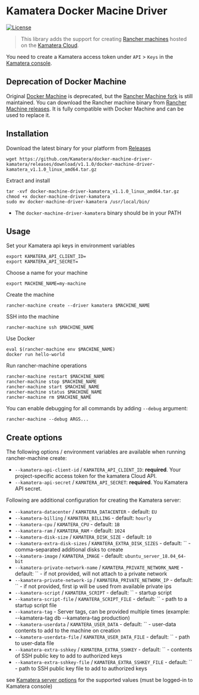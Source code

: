# Kamatera Docker Macine Driver

[![License](https://img.shields.io/badge/License-MIT-blue.svg)](https://opensource.org/licenses/MIT)

> This library adds the support for creating [Rancher machines](https://github.com/rancher/machine) hosted on the [Kamatera Cloud](https://www.kamatera.com/).

You need to create a Kamatera access token under `API` > `Keys` in the [Kamatera console](https://console.kamatera.com/keys).

## Deprecation of Docker Machine

Original [Docker Machine](https://github.com/docker/machine) is deprecated, but the [Rancher Machine fork](https://github.com/rancher/machine)
is still maintained. You can download the Rancher machine binary from [Rancher Machine releases](https://github.com/rancher/machine/releases).
It is fully compatible with Docker Machine and can be used to replace it.

## Installation

Download the latest binary for your platform from [Releases](https://github.com/Kamatera/docker-machine-driver-kamatera/releases)

```
wget https://github.com/Kamatera/docker-machine-driver-kamatera/releases/download/v1.1.0/docker-machine-driver-kamatera_v1.1.0_linux_amd64.tar.gz
```

Extract and install

```
tar -xvf docker-machine-driver-kamatera_v1.1.0_linux_amd64.tar.gz
chmod +x docker-machine-driver-kamatera
sudo mv docker-machine-driver-kamatera /usr/local/bin/
```

* The `docker-machine-driver-kamatera` binary should be in your PATH

## Usage

Set your Kamatera api keys in environment variables

```
export KAMATERA_API_CLIENT_ID=
export KAMATERA_API_SECRET=
```

Choose a name for your machine

```
export MACHINE_NAME=my-machine
```

Create the machine

```
rancher-machine create --driver kamatera $MACHINE_NAME
```

SSH into the machine

```
rancher-machine ssh $MACHINE_NAME
```

Use Docker

```
eval $(rancher-machine env $MACHINE_NAME)
docker run hello-world
```

Run rancher-machine operations

```
rancher-machine restart $MACHINE_NAME
rancher-machine stop $MACHINE_NAME
rancher-machine start $MACHINE_NAME
rancher-machine status $MACHINE_NAME
rancher-machine rm $MACHINE_NAME
```

You can enable debugging for all commands by adding `--debug` argument:

```
rancher-machine --debug ARGS...
```

## Create options

The following options / environment variables are available when running rancher-machine create:

- `--kamatera-api-client-id` / `KAMATERA_API_CLIENT_ID`: **required**. Your project-specific access token for the kamatera Cloud API.
- `--kamatera-api-secret` / `KAMATERA_API_SECRET`: **required**. You Kamatera API secret.

Following are additional configuration for creating the Kamatera server:

- `--kamatera-datacenter` / `KAMATERA_DATACENTER` - default: `EU`
- `--kamatera-billing` / `KAMATERA_BILLING` - default: `hourly`
- `--kamatera-cpu` / `KAMATERA_CPU` - default: `1B`
- `--kamatera-ram` / `KAMATERA_RAM` - default: `1024`
- `--kamatera-disk-size` / `KAMATERA_DISK_SIZE` - default: `10`
- `--kamatera-extra-disk-sizes` / `KAMATERA_EXTRA_DISK_SIZES` - default: `` - comma-separated additional disks to create
- `--kamatera-image` / `KAMATERA_IMAGE` - default: `ubuntu_server_18.04_64-bit`
- `--kamatera-private-network-name` / `KAMATERA_PRIVATE_NETWORK_NAME` - default: `` - if not provided, will not attach to a private network
- `--kamatera-private-network-ip` / `KAMATERA_PRIVATE_NETWORK_IP` - default: `` - if not provided, first ip will be used from available private ips
- `--kamatera-script` / `KAMATERA_SCRIPT` - default: `` - startup script
- `--kamatera-script-file` / `KAMATERA_SCRIPT_FILE` - default: `` - path to a startup script file
- `--kamatera-tag` - Server tags, can be provided multiple times (example: --kamatera-tag db --kamatera-tag production)
- `--kamatera-userdata` / `KAMATERA_USER_DATA` - default: `` - user-data contents to add to the machine on creation
- `--kamatera-userdata-file` / `KAMATERA_USER_DATA_FILE` - default: `` - path to user-data file
- `--kamatera-extra-sshkey` / `KAMATERA_EXTRA_SSHKEY` - default: `` - contents of SSH public key to add to authorized keys
- `--kamatera-extra-sshkey-file` / `KAMATERA_EXTRA_SSHKEY_FILE` - default: `` - path to SSH public key file to add to authorized keys

see [Kamatera server options](https://console.kamatera.com/service/server) for the supported values (must be logged-in to Kamatera console)
